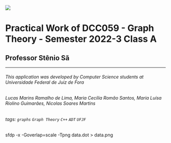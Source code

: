 ![](https://www.ufjf.br/wp-content/plugins/imgpgprinc_novo/arquivos/deptocomputacao/1.jpg)

# Practical Work of DCC059 - Graph Theory - Semester 2022-3 Class A
## Professor Stênio Sã




---
###### This application was developed by Computer Science students at Universidade Federal de Juiz de Fora
###### Lucas Marins Ramalho de Lima, Maria Cecília Romão Santos, Maria Luísa Riolino Guimarães, Nicolas Soares Martins
###### tags: `graphs` `Graph Theory` `C++` `ADT` `UFJF`



sfdp -x -Goverlap=scale -Tpng data.dot > data.png
